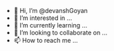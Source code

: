 - 👋 Hi, I’m @devanshGoyan
- 👀 I’m interested in ...
- 🌱 I’m currently learning ...
- 💞️ I’m looking to collaborate on ...
- 📫 How to reach me ...

<!---
devanshGoyan/devanshGoyan is a ✨ special ✨ repository because its `README.md` (this file) appears on your GitHub profile.
You can click the Preview link to take a look at your changes.
--->
